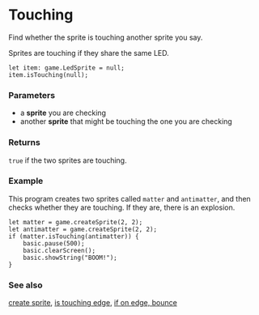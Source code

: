 # Touching

Find whether the sprite is touching another sprite you say.

Sprites are touching if they share the same LED.

```sig
let item: game.LedSprite = null;
item.isTouching(null);
```

### Parameters

* a **sprite** you are checking
* another **sprite** that might be touching the one you are checking

### Returns

`true` if the two sprites are touching.

### Example

This program creates two sprites called ``matter`` and ``antimatter``,
and then checks whether they are touching.  If they are, there is an
explosion.

```blocks
let matter = game.createSprite(2, 2);
let antimatter = game.createSprite(2, 2);
if (matter.isTouching(antimatter)) {
    basic.pause(500);
    basic.clearScreen();
    basic.showString("BOOM!");
}
```

### See also

[create sprite](/reference/game/create-sprite),
[is touching edge](/reference/game/is-touching-edge),
[if on edge, bounce](/reference/game/if-on-edge-bounce)
